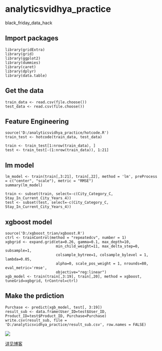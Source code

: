 # analyticsvidhya_practice
black_friday_data_hack

## Import packages

```
library(gridExtra)
library(grid)
library(ggplot2)
library(dummies)
library(caret)
library(dplyr)
library(data.table)
```

## Get the data

```
train_data <- read.csv(file.choose())
test_data <- read.csv(file.choose())
```

## Feature Engineering

```
source('D:/analyticsvidhya_practice/hotcode.R')
train_test <- hotcode(train_data, test_data)

train <- train_test[1:nrow(train_data), ]
test <- train_test[-(1:nrow(train_data)), 1:21]
```

## lm model

```
lm_model <- train(train[,3:21], train[,22], method = 'lm', preProcess = c("center", "scale"), metric = "RMSE")
summary(lm_model)

train <- subset(train, select=-c(City_Category_C, Stay_In_Current_City_Years_4))
test <- subset(test, select=-c(City_Category_C, Stay_In_Current_City_Years_4))
```

## xgboost model

```
source('D:/xgboost_trian/xgboost.R')
ctrl <- trainControl(method = "repeatedcv", number = 1)
xgbgrid <- expand.grid(eta=0.26, gamma=0.1, max_depth=10,
                       min_child_weight=11, max_delta_step=0, subsample=1,
                       colsample_bytree=1, colsample_bylevel = 1, lambda=0.05,
                       alpha=0, scale_pos_weight = 1, nrounds=80, eval_metric='rmse',
                       objective="reg:linear")
xgb_model <- train(train[,3:19], train[,20], method = xgboost, tuneGrid=xgbgrid, trControl=ctrl)
```
## Make the prdiction

```
Purchase <- predict(xgb_model, test[, 3:19])
result_sub <- data.frame(User_ID=test$User_ID, Product_ID=test$Product_ID, Purchase=Purchase)
write.csv(result_sub, file = 'D:/analyticsvidhya_practice/result_sub.csv', row.names = FALSE)
```

![](https://68.media.tumblr.com/a65a64902e53e5609cc3356726e58941/tumblr_oom6xfpqX01w13vv3o1_540.png)

[详见博客](https://jingliang92.github.io/jingliang-blog/2017/04/10/datapractice/)
